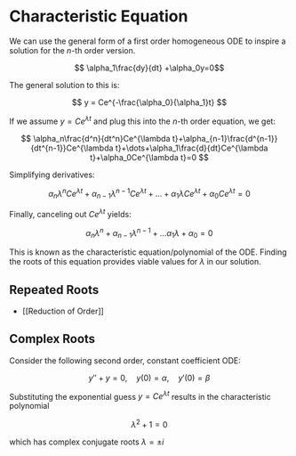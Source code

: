 # Characteristic Equation

We can use the general form of a first order homogeneous ODE to inspire a solution for the $n$-th order version.

$$
\alpha_1\frac{dy}{dt}
+\alpha_0y=0$$

The general solution to this is:

$$
y = Ce^{-\frac{\alpha_0}{\alpha_1}t}
$$

If we assume $y=Ce^{\lambda t}$ and plug this into the $n$-th order equation, we get:

$$
\alpha_n\frac{d^n}{dt^n}Ce^{\lambda t}+\alpha_{n-1}\frac{d^{n-1}}{dt^{n-1}}Ce^{\lambda t}+\dots+\alpha_1\frac{d}{dt}Ce^{\lambda t}+\alpha_0Ce^{\lambda t}=0
$$

Simplifying derivatives:

$$
\alpha_n\lambda^nCe^{\lambda t}+\alpha_{n-1}\lambda^{n-1}Ce^{\lambda t}+\dots+\alpha_1\lambda Ce^{\lambda t}+\alpha_0Ce^{\lambda t}=0
$$

Finally, canceling out $Ce^{\lambda t}$ yields:

$$
\alpha_n\lambda^n+\alpha_{n-1}\lambda^{n-1}+\dots\alpha_1\lambda+\alpha_0=0
$$

This is known as the characteristic equation/polynomial of the ODE. Finding the roots of this equation provides viable values for $\lambda$ in our solution. 

## Repeated Roots

- [[Reduction of Order]]

## Complex Roots

Consider  the following second order, constant coefficient ODE:

$$
y''+y=0,\quad y(0)=\alpha,\quad y'(0)=\beta
$$

Substituting the exponential guess $y=Ce^{\lambda t}$ results in the characteristic polynomial

$$
\lambda^2+1=0
$$

which has complex conjugate roots $\lambda=\pm i$